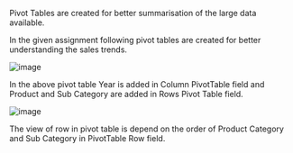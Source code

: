 Pivot Tables are created for better summarisation of the large data available. 

In the given assignment following pivot tables are created for better understanding the sales trends. 

![image](https://user-images.githubusercontent.com/18466387/48183538-04612200-e355-11e8-8f35-94a7e26dbf13.png)


In the above pivot table Year is added in Column PivotTable field and Product and Sub Category are added in Rows Pivot Table field.


![image](https://user-images.githubusercontent.com/18466387/48184219-57d46f80-e357-11e8-9416-7ae6296c1a0f.png)


The view of row in pivot table is depend on the order of Product Category and Sub Category in PivotTable Row field.


